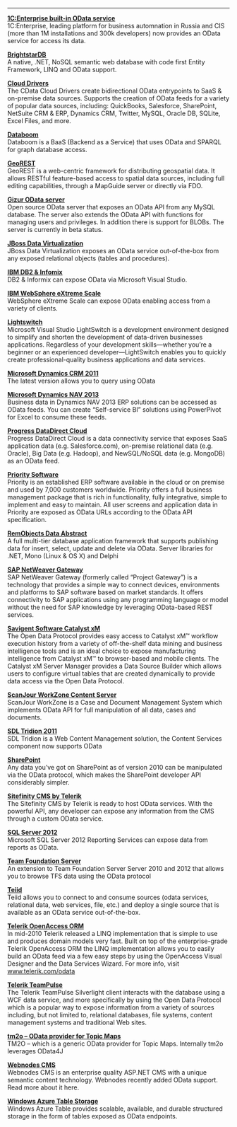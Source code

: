 


---------------------------------------------------------------------------------------------------------------
**[1C:Enterprise built-in OData service](http://1c-dn.com/1c_enterprise/)**<br>
1C:Enterprise, leading platform for business automnation in Russia and CIS (more than 1M installations and 300k developers) now provides an OData service for access its data.

**[BrightstarDB](http://www.brightstardb.com/)**<br>
A native, .NET, NoSQL semantic web database with code first Entity Framework, LINQ and OData support.

**[Cloud Drivers](http://www.cdata.com/cloud/)**<br>
The CData Cloud Drivers create bidirectional OData entrypoints to SaaS &amp; on-premise data sources.  Supports the creation of OData feeds for a variety of popular data sources, including: QuickBooks, Salesforce, SharePoint, NetSuite CRM &amp; ERP, Dynamics CRM, Twitter, MySQL, Oracle DB, SQLite, Excel Files, and more.

**[Databoom](https://databoom.space)**<br>
Databoom is a BaaS (Backend as a Service) that uses OData and SPARQL for graph database access.

**[GeoREST](http://code.google.com/p/georest/)**<br>
GeoREST is a web-centric framework for distributing geospatial data. It allows RESTful feature-based access to spatial data sources, including full editing capabilities, through a MapGuide server or directly via FDO.

**[Gizur OData server](https://github.com/gizur/odataserver/)**<br>
Open source OData server that exposes an OData API from any MySQL database. The server also extends the OData API with functions
for managing users and privileges. In addition there is  support for BLOBs. The server is currently in beta status.

**[JBoss Data Virtualization](http://www.redhat.com/en/technologies/jboss-middleware/data-virtualization)**<br>
JBoss Data Virtualization exposes an OData service out-of-the-box from any exposed relational objects (tables and procedures).

**[IBM DB2 & Infomix](http://www.ibm.com/developerworks/data/library/techarticle/dm-1205odata/index.html)**<br>
DB2 & Informix can expose OData via Microsoft Visual Studio.

**[IBM WebSphere eXtreme Scale](http://www.ibm.com/developerworks/webservices/library/standards-odata/)**<br>
WebSphere eXtreme Scale can expose OData enabling access from a variety of clients.

**[Lightswitch](http://msdn.com/lightswitch)**<br>
Microsoft Visual Studio LightSwitch is a development environment designed to simplify and shorten the development of data-driven businesses applications. Regardless of your development skills—whether you’re a beginner or an experienced developer—LightSwitch enables you to quickly create professional-quality business applications and data services.

**[Microsoft Dynamics CRM 2011](http://msdn.microsoft.com/en-us/library/gg334279.aspx)**<br>
The latest version allows you to query using OData

**[Microsoft Dynamics NAV 2013](http://www.microsoft.com/dynamics/nav)**<br>
Business data in Dynamics NAV 2013 ERP solutions can be accessed as OData feeds. You can create “Self-service BI” solutions using PowerPivot for Excel to consume these feeds.

**[Progress DataDirect Cloud](https://www.progress.com/products/datadirect-cloud)**<br>
Progress DataDirect Cloud is a data connectivity service that exposes SaaS application data (e.g. Salesforce.com), on-premise relational data (e.g. Oracle), Big Data (e.g. Hadoop), and NewSQL/NoSQL data (e.g. MongoDB) as an OData feed.

**[Priority Software](http://www.priority-software.com/)**<br>
Priority is an established ERP software available in the cloud or on premise and used by 7,000 customers worldwide. Priority offers a full business management package that is rich in functionality, fully integrative, simple to implement and easy to maintain. All user screens and application data in Priority are exposed as OData URLs according to the OData API specification.<br>

**[RemObjects Data Abstract](http://www.remobjects.com/da/OData.aspx)**<br>
A full multi-tier database application framework that supports publishing data for insert, select, update and delete via OData. Server libraries for .NET, Mono (Linux & OS X) and Delphi

**[SAP NetWeaver Gateway](http://www.sdn.sap.com/irj/sdn/gateway)**<br>
SAP NetWeaver Gateway (formerly called “Project Gateway”) is a technology that provides a simple way to connect devices, environments and platforms to SAP software based on market standards. It offers connectivity to SAP applications using any programming language or model without the need for SAP knowledge by leveraging OData-based REST services.

**[Savigent Software Catalyst xM](http://savigent.com/)**<br>
The Open Data Protocol provides easy access to Catalyst xM™ workflow execution history from a variety of off-the-shelf data mining and business intelligence tools and is an ideal choice to expose manufacturing intelligence from Catalyst xM™ to browser-based and mobile clients. The Catalyst xM Server Manager provides a Data Source Builder which allows users to configure virtual tables that are created dynamically to provide data access via the Open Data Protocol.

**[ScanJour WorkZone Content Server](http://scanjour.com/)**<br>
ScanJour WorkZone is a Case and Document Management System which implements OData API for full manipulation of all data, cases and documents.

**[SDL Tridion 2011](http://www.sdl.com/en/wcm/products/sdltridion/)**<br>
SDL Tridion is a Web Content Management solution, the Content Services component now supports OData

**[SharePoint](http://office.microsoft.com/en-us/sharepoint/collaboration-software-sharepoint-FX103479517.aspx)**<br>
Any data you’ve got on SharePoint as of version 2010 can be manipulated via the OData protocol, which makes the SharePoint developer API considerably simpler.

**[Sitefinity CMS by Telerik](http://www.sitefinity.com/)**<br>
The Sitefinity CMS by Telerik is ready to host OData services. With the powerful API, any developer can expose any information from the CMS through a custom OData service.

**[SQL Server 2012](http://www.microsoft.com/sqlserver/2008/en/us/reporting.aspx)**<br>
Microsoft SQL Server 2012 Reporting Services can expose data from reports as OData.

**[Team Foundation Server](http://www.microsoft.com/en-us/download/details.aspx?id=36230)**<br>
An extension to Team Foundation Server Server 2010 and 2012 that allows you to browse TFS data using the OData protocol

**[Teiid](http://teiid.jboss.org/)**<br>
Teiid allows you to connect to and consume sources (odata services, relational data, web services, file, etc.) and deploy a single source that is available as an OData service out-of-the-box.

**[Telerik OpenAccess ORM](http://www.telerik.com/products/orm.aspx)**<br>
In mid-2010 Telerik released a LINQ implementation that is simple to use and produces domain models very fast. Built on top of the enterprise-grade Telerik OpenAccess ORM the LINQ implementation allows you to easily build an OData feed via a few easy steps by using the OpenAccess Visual Designer and the Data Services Wizard. For more info, visit www.telerik.com/odata

**[Telerik TeamPulse](http://www.telerik.com/team-productivity-tools.aspx)**<br>
The Telerik TeamPulse Silverlight client interacts with the database using a WCF data service, and more specifically by using the Open Data Protocol which is a popular way to expose information from a variety of sources including, but not limited to, relational databases, file systems, content management systems and traditional Web sites.

**[tm2o – OData provider for Topic Maps](http://code.google.com/p/tm2o/)**<br>
TM2O – which is a generic OData provider for Topic Maps. Internally tm2o leverages OData4J

**[Webnodes CMS](http://www.webnodes.com/odata)**<br>
Webnodes CMS is an enterprise quality ASP.NET CMS with a unique semantic content technology. Webnodes recently added OData support. Read more about it here.

**[Windows Azure Table Storage](http://msdn.microsoft.com/en-us/library/azure/dd179423.aspx)**<br>
Windows Azure Table provides scalable, available, and durable structured storage in the form of tables exposed as OData endpoints.
